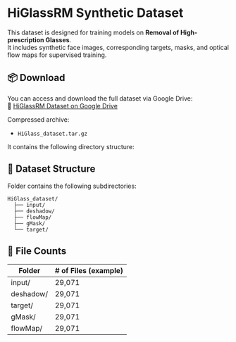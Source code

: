 # HiGlassRM Synthetic Dataset

This dataset is designed for training models on **Removal of High-prescription Glasses**.  
It includes synthetic face images, corresponding targets, masks, and optical flow maps for supervised training.


## 📦 Download

You can access and download the full dataset via Google Drive:  
🔗 [HiGlassRM Dataset on Google Drive](https://drive.google.com/drive/folders/1VlehUfOQHEcLBUYxVj8ZvNspKDW9KyJE?usp=sharing)

Compressed archive:

- `HiGlass_dataset.tar.gz`

It contains the following directory structure:


## 📁 Dataset Structure

Folder contains the following subdirectories:

```
HiGlass_dataset/
  ├── input/
  ├── deshadow/
  ├── flowMap/
  ├── gMask/
  └── target/
```

## 🔢 File Counts

| Folder     | # of Files (example) |
|------------|----------------------|
| input/     | 29,071               |
| deshadow/  | 29,071               |
| target/    | 29,071               |
| gMask/     | 29,071               |
| flowMap/   | 29,071               |
